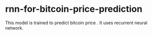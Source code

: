 # rnn-for-bitcoin-price-prediction
This model is trained to predict bitcoin price . It uses recurrent neural network. 
